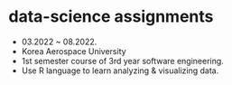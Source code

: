 # data-science assignments
- 03.2022 ~ 08.2022.
- Korea Aerospace University
- 1st semester course of 3rd year software engineering.
- Use R language to learn analyzing & visualizing data.